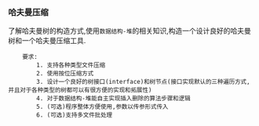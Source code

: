 ### 哈夫曼压缩
了解哈夫曼树的构造方式,使用`数据结构-堆`的相关知识,构造一个设计良好的哈夫曼树和一个哈夫曼压缩工具.

        要求:
            1. 支持各种类型文件压缩
            2. 使用按位压缩方式
            3. 设计一个良好的树接口(interface)和树节点(接口实现默认的三种遍历方式,并且对于各种类型的树都可以有很方便的实现和拓展性)
            4. 对于数据结构-堆能自主实现插入删除的算法步骤和逻辑
            5. (可选)程序整体方便使用,参数以传参形式传入
            6. (可选)支持多文件批处理

